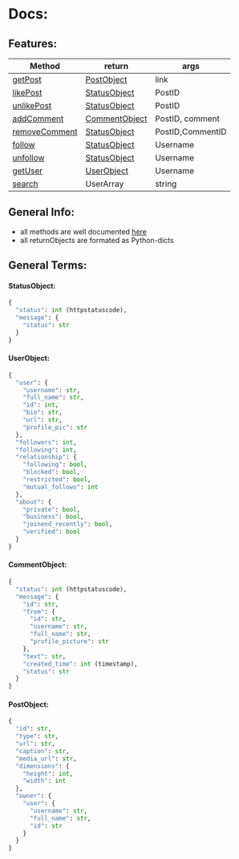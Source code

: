 # Docs:

## Features:
| Method        | return        | args             |
|---------------|---------------|------------------|
| [getPost](https://github.com/xNaCly/InstagramAPIwrapper/tree/master/docs/getPost)        | [PostObject](https://github.com/xNaCly/InstagramAPIwrapper/tree/master/docs#postobject)           | link             |
| [likePost](https://github.com/xNaCly/InstagramAPIwrapper/tree/master/docs/likePost)      | [StatusObject](https://github.com/xNaCly/InstagramAPIwrapper/tree/master/docs#statusobject)  | PostID           |
| [unlikePost](https://github.com/xNaCly/InstagramAPIwrapper/tree/master/docs/unlikePost)    | [StatusObject](https://github.com/xNaCly/InstagramAPIwrapper/tree/master/docs#statusobject)  | PostID           |
| [addComment](https://github.com/xNaCly/InstagramAPIwrapper/tree/master/docs/addComment)    | [CommentObject](https://github.com/xNaCly/InstagramAPIwrapper/tree/master/docs#commentobject) | PostID, comment   |
| [removeComment](https://github.com/xNaCly/InstagramAPIwrapper/tree/master/docs/addComment) | [StatusObject](https://github.com/xNaCly/InstagramAPIwrapper/tree/master/docs#statusobject)  | PostID,CommentID |
| [follow](https://github.com/xNaCly/InstagramAPIwrapper/tree/master/docs/follow)        | [StatusObject](https://github.com/xNaCly/InstagramAPIwrapper/tree/master/docs#statusobject)  | Username         |
| [unfollow](https://github.com/xNaCly/InstagramAPIwrapper/tree/master/docs/unfollow)      | [StatusObject](https://github.com/xNaCly/InstagramAPIwrapper/tree/master/docs#statusobject)  | Username         |
| [getUser](https://github.com/xNaCly/InstagramAPIwrapper/tree/master/docs/getUser)          | [UserObject](https://github.com/xNaCly/InstagramAPIwrapper/tree/master/docs#userobject)    | Username         |
| [search](https://github.com/xNaCly/InstagramAPIwrapper/tree/master/docs/search)        | UserArray     | string           |

## General Info:

-   all methods are well documented [here](https://github.com/xNaCly/InstagramAPIwrapper/blob/master/docs)
-   all returnObjects are formated as Python-dicts

## General Terms:

#### StatusObject:

```python
{
  "status": int (httpstatuscode),
  "message": {
    "status": str
  }
}
```

#### UserObject:

```python
{
  "user": {
    "username": str,
    "full_name": str,
    "id": int,
    "bio": str,
    "url": str,
    "profile_pic": str
  },
  "followers": int,
  "following": int,
  "relationship": {
    "following": bool,
    "blocked": bool,
    "restricted": bool,
    "mutual_follows": int
  },
  "about": {
    "private": bool,
    "business": bool,
    "joinend_recently": bool,
    "verified": bool
  }
}
```

#### CommentObject:

```python
{
  "status": int (httpstatuscode),
  "message": {
    "id": str,
    "from": {
      "id": str,
      "username": str,
      "full_name": str,
      "profile_picture": str
    },
    "text": str,
    "created_time": int (timestamp),
    "status": str
  }
}
```

#### PostObject:

```python
{
  "id": str,
  "type": str,
  "url": str,
  "caption": str,
  "media_url": str,
  "dimensions": {
    "height": int,
    "width": int
  },
  "owner": {
    "user": {
      "username": str,
      "full_name": str,
      "id": str
    }
  }
}
```
